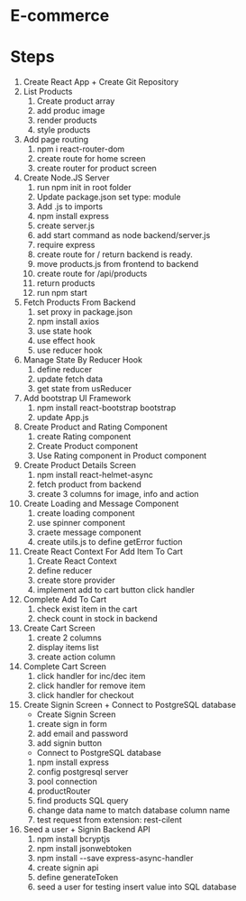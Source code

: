 # E-commerce

# Steps
1. Create React App + Create Git Repository
2. List Products
    1. Create product array 
    2. add produc image
    3. render products
    4. style products
3. Add page routing
   1. npm i react-router-dom
   2. create route for home screen
   3. create router for product screen
4. Create Node.JS Server
   1. run npm init in root folder
   2. Update package.json set type: module
   3. Add .js to imports
   4. npm install express
   5. create server.js
   6. add start command as node backend/server.js
   7. require express
   8. create route for / return backend is ready.
   9. move products.js from frontend to backend
   10. create route for /api/products
   11. return products
   12. run npm start
5. Fetch Products From Backend
   1. set proxy in package.json
   2. npm install axios
   3. use state hook
   4. use effect hook
   5. use reducer hook
6. Manage State By Reducer Hook
   1. define reducer
   2. update fetch data
   3. get state from usReducer
7. Add bootstrap UI Framework
    1. npm install react-bootstrap bootstrap
    2. update App.js
8. Create Product and Rating Component
    1. create Rating component
    2. Create Product component
    3. Use Rating component in Product component
9. Create Product Details Screen
    1. npm install react-helmet-async
    2. fetch product from backend
    3. create 3 columns for image, info and action
10. Create Loading and Message Component
    1. create loading component
    2. use spinner component
    3. craete message component
    4. create utils.js to define getError fuction
11. Create React Context For Add Item To Cart
    1. Create React Context
    2. define reducer
    3. create store provider
    4. implement add to cart button click handler
12. Complete Add To Cart
    1. check exist item in the cart
    2. check count in stock in backend
13. Create Cart Screen
    1. create 2 columns
    2. display items list
    3. create action column
14. Complete Cart Screen
    1. click handler for inc/dec item
    2. click handler for remove item
    3. click handler for checkout
15. Create Signin Screen + Connect to PostgreSQL database 
    - Create Signin Screen
    1. create sign in form
    2. add email and password
    3. add signin button
    - Connect to PostgreSQL database
    1. npm install express
    2. config postgresql server
    3. pool connection
    4. productRouter 
    5. find products SQL query
    6. change data name to match database column name
    7. test request from extension: rest-cilent
16. Seed a user + Signin Backend API
    1. npm install bcryptjs
    2. npm install jsonwebtoken
    3. npm install --save express-async-handler
    3. create signin api
    4. define generateToken
    6. seed a user for testing insert value into SQL database